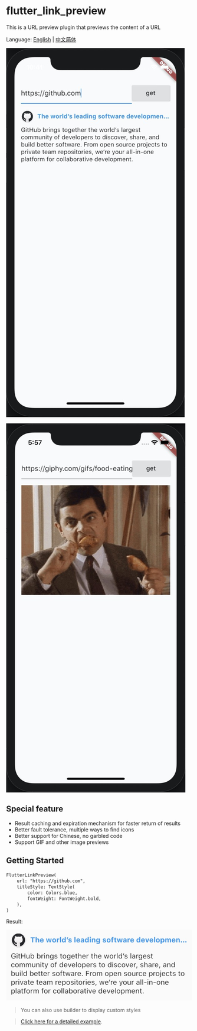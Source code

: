 # flutter_link_preview

This is a URL preview plugin that previews the content of a URL

Language: [English](README.md) | [中文简体](README-ZH.md)

![Demo](demo.jpg)

![Gif](gif.jpg)

## Special feature

-   Result caching and expiration mechanism for faster return of results
-   Better fault tolerance, multiple ways to find icons
-   Better support for Chinese, no garbled code
-   Support GIF and other image previews

## Getting Started

```
FlutterLinkPreview(
    url: "https://github.com",
    titleStyle: TextStyle(
        color: Colors.blue,
        fontWeight: FontWeight.bold,
    ),
)
```

Result:

![Result Image](web.jpg)

> You can also use builder to display custom styles

> [Click here for a detailed example](example/lib/mian.dart).
